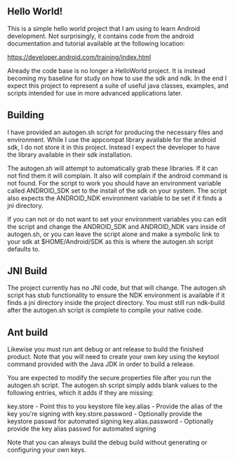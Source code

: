 Hello World!
------------

This is a simple hello world project that I am using to learn
Android development. Not surprisingly, it contains code from
the android documentation and tutorial available at the following
location:

https://developer.android.com/training/index.html

Already the code base is no longer a HelloWorld project. It
is instead becoming my baseline for study on how to use the sdk
and ndk. In the end I expect this project to represent a suite
of useful java classes, examples, and scripts intended for use
in more advanced applications later.

Building
--------

I have provided an autogen.sh script for producing the necessary
files and environment. While I use the appcompat library available
for the android sdk, I do not store it in this project. Instead
I expect the developer to have the library available in their sdk
installation.

The autogen.sh will attempt to automatically grab these libraries.
If it can not find them it will complain. It also will complain if
the android command is not found. For the script to work you should
have an environment variable called ANDROID_SDK set to the install
of the sdk on your system. The script also expects the ANDROID_NDK
environment variable to be set if it finds a jni directory.

If you can not or do not want to set your environment variables you
can edit the script and change the ANDROID_SDK and ANDROID_NDK vars
inside of autogen.sh, or you can leave the script alone and make a 
symbolic link to your sdk at $HOME/Android/SDK as this is where the
autogen.sh script defaults to.

JNI Build
---------

The project currently has no JNI code, but that will change. The
autogen.sh script has stub functionality to ensure the NDK environment
is available if it finds a jni directory inside the project directory.
You must still run ndk-build after the autogen.sh script is complete 
to compile your native code.

Ant build
----------

Likewise you must run ant debug or ant release to build the finished
product. Note that you will need to create your own key using the
keytool command provided with the Java JDK in order to build a
release.

You are expected to modify the secure.properties file after you run the
autogen.sh script. The autogen.sh script simply adds blank values to
the following entries, which it adds if they are missing:

key.store - Point this to you keystore file
key.alias - Provide the alias of the key you're signing with
key.store.password - Optionally provide the keystore passwd for automated signing
key.alias.password - Optionally provide the key alias passwd for automated signing

Note that you can always build the debug build without generating or
configuring your own keys.
